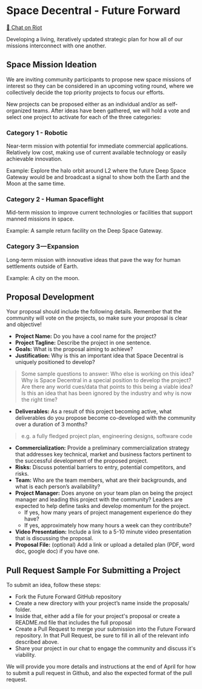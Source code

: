 # Space Decentral - Future Forward
[💬 Chat on Riot](https://riot.im/app/#/room/#spacedecentral-futureforward:matrix.org)

Developing a living, iteratively updated strategic plan for how all of our missions interconnect with one another.

## Space Mission Ideation
We are inviting community participants to propose new space missions of interest so they can be considered in an upcoming voting round, where we collectively decide the top priority projects to focus our efforts. 

New projects can be proposed either as an individual and/or as self-organized teams. After ideas have been gathered, we will hold a vote and select one project to activate for each of the three categories:

### Category 1 - Robotic

Near-term mission with potential for immediate commercial applications. Relatively low cost, making use of current available technology or easily achievable innovation.

Example: Explore the halo orbit around L2 where the future Deep Space Gateway would be and broadcast a signal to show both the Earth and the Moon at the same time.

### Category 2 - Human Spaceflight

Mid-term mission to improve current technologies or facilities that support manned missions in space.

Example: A sample return facility on the Deep Space Gateway.

### Category 3 — Expansion

Long-term mission with innovative ideas that pave the way for human settlements outside of Earth.

Example: A city on the moon.


## Proposal Development

Your proposal should include the following details. Remember that the community will vote on the projects, so make sure your proposal is clear and objective!
* **Project Name:** Do you have a cool name for the project?
* **Project Tagline:** Describe the project in one sentence.
* **Goals:** What is the proposal aiming to achieve?
* **Justification:** Why is this an important idea that Space Decentral is uniquely positioned to develop? 
> Some sample questions to answer: Who else is working on this idea? Why is Space Decentral in a special position to develop the project? Are there any world cues/data that points to this being a viable idea? Is this an idea that has been ignored by the industry and why is now the right time?
* **Deliverables:** As a result of this project becoming active, what deliverables do you propose become co-developed with the community over a duration of 3 months?
> e.g. a fully fledged project plan, engineering designs, software code
* **Commercialization:** Provide a preliminary commercialization strategy that addresses key technical, market and business factors pertinent to the successful development of the proposed project.
* **Risks:** Discuss potential barriers to entry, potential competitors, and risks.
* **Team:** Who are the team members, what are their backgrounds, and what is each person’s availability?
* **Project Manager:** Does anyone on your team plan on being the project manager and leading this project with the community?
Leaders are expected to help define tasks and develop momentum for the project.
  * If yes, how many years of project management experience do they have?
  * If yes, approximately how many hours a week can they contribute?
* **Video Presentation:** Include a link to a 5-10 minute video presentation that is discussing the proposal.
* **Proposal File:** (optional) Add a link or upload a detailed plan (PDF, word doc, google doc) if you have one.

## Pull Request Sample For Submitting a Project

To submit an idea, follow these steps:
* Fork the Future Forward GitHub repository
* Create a new directory with your project’s name inside the proposals/ folder.
* Inside that, either add a file for your project's proposal or create a README.md file that includes the full proposal
* Create a Pull Request to merge your submission into the Future Forward repository. In that Pull Request, be sure to fill in all of the relevant info described above.
* Share your project in our chat to engage the community and discuss it's viability.

We will provide you more details and instructions at the end of April for how to submit a pull request in Github, and also the expected format of the pull request.
